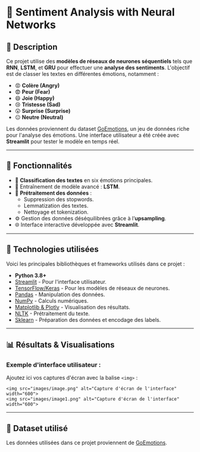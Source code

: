 <h1>🧠 Sentiment Analysis with Neural Networks</h1>

<h2>📌 Description</h2>
<p>
Ce projet utilise des <b>modèles de réseaux de neurones séquentiels</b> tels que <b>RNN</b>, <b>LSTM</b>, et <b>GRU</b> pour effectuer une <b>analyse des sentiments</b>.  
L'objectif est de classer les textes en différentes émotions, notamment :  
</p>
<ul>
  <li>😡 <b>Colère (Angry)</b></li>
  <li>😨 <b>Peur (Fear)</b></li>
  <li>😄 <b>Joie (Happy)</b></li>
  <li>😢 <b>Tristesse (Sad)</b></li>
  <li>😲 <b>Surprise (Surprise)</b></li>
  <li>😐 <b>Neutre (Neutral)</b></li>
</ul>
<p>
Les données proviennent du dataset <a href="https://www.kaggle.com/datasets/mathurinache/goemotions">GoEmotions</a>, un jeu de données riche pour l'analyse des émotions.  
Une interface utilisateur a été créée avec <b>Streamlit</b> pour tester le modèle en temps réel.
</p>

---

<h2>🚀 Fonctionnalités</h2>
<ul>
  <li>🧪 <b>Classification des textes</b> en six émotions principales.</li>
  <li>🧠 Entraînement de modèle avancé : <b>LSTM</b>.</li>
  <li>🔄 <b>Prétraitement des données</b> :
    <ul>
      <li>Suppression des stopwords.</li>
      <li>Lemmatization des textes.</li>
      <li>Nettoyage et tokenization.</li>
    </ul>
  </li>
  <li>⚙️ Gestion des données déséquilibrées grâce à l’<b>upsampling</b>.</li>
  <li>🌐 Interface interactive développée avec <b>Streamlit</b>.</li>
</ul>

---

<h2>📂 Technologies utilisées</h2>
<p>Voici les principales bibliothèques et frameworks utilisés dans ce projet :</p>
<ul>
  <li><b>Python 3.8+</b></li>
  <li><a href="https://streamlit.io/">Streamlit</a> - Pour l'interface utilisateur.</li>
  <li><a href="https://www.tensorflow.org/">TensorFlow/Keras</a> - Pour les modèles de réseaux de neurones.</li>
  <li><a href="https://pandas.pydata.org/">Pandas</a> - Manipulation des données.</li>
  <li><a href="https://numpy.org/">NumPy</a> - Calculs numériques.</li>
  <li><a href="https://plotly.com/python/">Matplotlib & Plotly</a> - Visualisation des résultats.</li>
  <li><a href="https://www.nltk.org/">NLTK</a> - Prétraitement du texte.</li>
  <li><a href="https://scikit-learn.org/">Sklearn</a> - Préparation des données et encodage des labels.</li>
</ul>

---


<h2>📊 Résultats & Visualisations</h2>
<h3>Exemple d'interface utilisateur :</h3>
<p>Ajoutez ici vos captures d'écran avec la balise <code>&lt;img&gt;</code> :</p>
<code>&lt;img src="images/image.png" alt="Capture d'écran de l'interface" width="600"&gt;</code><br>
<code>&lt;img src="images/image1.png" alt="Capture d'écran de l'interface" width="600"&gt;</code>

---

<h2>🧪 Dataset utilisé</h2>
<p>Les données utilisées dans ce projet proviennent de <a href="https://www.kaggle.com/datasets/mathurinache/goemotions">GoEmotions</a>.</p>

